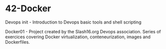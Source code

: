 # 42-Docker

Devops init - Introduction to Devops basic tools and shell scripting

Docker01 - Project created by the Slash16.org Devops association. Series of exercices covering Docker virtualization, conteneurization, images and Dockerfiles.
